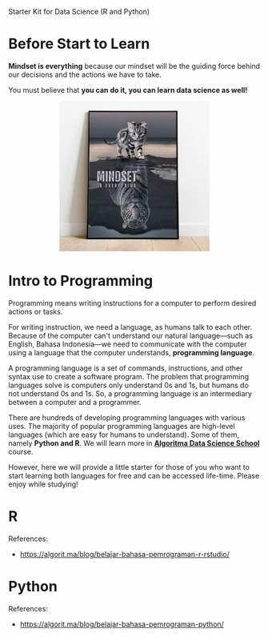 Starter Kit for Data Science (R and Python)

# Before Start to Learn
**Mindset is everything** because our mindset will be the guiding force behind our decisions and the actions we have to take.

You must believe that **you can do it, you can learn data science as well!**

<p align="center">
  <img src="img/mindset.webp" width="300" title="Mindset is Everything">
</p>

# Intro to Programming 
Programming means writing instructions for a computer to perform desired actions or tasks. 

For writing instruction, we need a language, as humans talk to each other. Because of the computer can't understand our natural language—such as English, Bahasa Indonesia—we need to communicate with the computer using a language that the computer understands, **programming language**. 

A programming language is a set of commands, instructions, and other syntax use to create a software program. The problem that programming languages solve is computers only understand 0s and 1s, but humans do not understand 0s and 1s. So, a programming language is an intermediary between a computer and a programmer.

There are hundreds of developing programming languages with various uses. The majority of popular programming languages are high-level languages (which are easy for humans to understand). Some of them, namely **Python and R**. We will learn more in [**Algoritma Data Science School**](https://algorit.ma/) course. 

However, here we will provide a little starter for those of you who want to start learning both languages for free and can be accessed life-time. Please enjoy while studying!

# R

References:
- https://algorit.ma/blog/belajar-bahasa-pemrograman-r-rstudio/

# Python

References: 
- https://algorit.ma/blog/belajar-bahasa-pemrograman-python/
